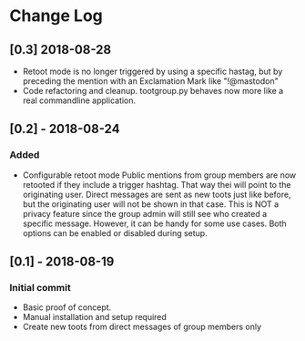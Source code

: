 # Change Log

## [0.3] 2018-08-28
- Retoot mode is no longer triggered by using a specific hastag, but by preceding
the mention with an Exclamation Mark like "!@mastodon"
- Code refactoring and cleanup. tootgroup.py behaves now more like a real
commandline application.

## [0.2] - 2018-08-24
### Added
- Configurable retoot mode
Public mentions from group members are now retooted if they include a trigger
hashtag. That way thei will point to the originating user. Direct messages are
sent as new toots just like before, but the originating user will not be shown
in that case. This is NOT a privacy feature since the group admin will still see
who created a specific message. However, it can be handy for some use cases.
Both options can be enabled or disabled during setup.

## [0.1] - 2018-08-19
### Initial commit
- Basic proof of concept.
- Manual installation and setup required
- Create new toots from direct messages of group members only
